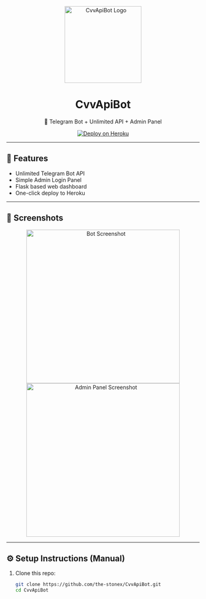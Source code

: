 <p align="center">
  <img src="https://raw.githubusercontent.com/the-stonex/CvvApiBot/main/custom_logo.png" alt="CvvApiBot Logo" width="200"/>
</p>

<h1 align="center">CvvApiBot</h1>
<p align="center">🚀 Telegram Bot + Unlimited API + Admin Panel</p>

<p align="center">
  <a href="https://heroku.com/deploy?template=https://github.com/the-stonex/CvvApiBot" target="_blank">
    <img src="https://img.shields.io/badge/Deploy%20to-Heroku-7056bf?style=for-the-badge&logo=heroku" alt="Deploy on Heroku"/>
  </a>
</p>

---

## 🌟 Features
- Unlimited Telegram Bot API  
- Simple Admin Login Panel  
- Flask based web dashboard  
- One-click deploy to Heroku  

---

## 📸 Screenshots
<p align="center">
  <img src="https://raw.githubusercontent.com/the-stonex/CvvApiBot/main/screenshot1.png" alt="Bot Screenshot" width="400"/>
  <img src="https://raw.githubusercontent.com/the-stonex/CvvApiBot/main/screenshot2.png" alt="Admin Panel Screenshot" width="400"/>
</p>

---

## ⚙️ Setup Instructions (Manual)

1. Clone this repo:
   ```bash
   git clone https://github.com/the-stonex/CvvApiBot.git
   cd CvvApiBot
